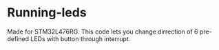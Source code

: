 # Running-leds
Made for STM32L476RG. This code lets you change dirrection of 6 pre-defined LEDs with button through interrupt.
